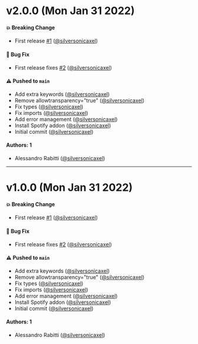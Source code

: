 # v2.0.0 (Mon Jan 31 2022)

#### 💥 Breaking Change

- First release [#1](https://github.com/silversonicaxel/storybook-addon-spotify/pull/1) ([@silversonicaxel](https://github.com/silversonicaxel))

#### 🐛 Bug Fix

- First release fixes [#2](https://github.com/silversonicaxel/storybook-addon-spotify/pull/2) ([@silversonicaxel](https://github.com/silversonicaxel))

#### ⚠️ Pushed to `main`

- Add extra keywords ([@silversonicaxel](https://github.com/silversonicaxel))
- Remove allowtransparency="true" ([@silversonicaxel](https://github.com/silversonicaxel))
- Fix types ([@silversonicaxel](https://github.com/silversonicaxel))
- Fix imports ([@silversonicaxel](https://github.com/silversonicaxel))
- Add error management ([@silversonicaxel](https://github.com/silversonicaxel))
- Install Spotify addon ([@silversonicaxel](https://github.com/silversonicaxel))
- Initial commit ([@silversonicaxel](https://github.com/silversonicaxel))

#### Authors: 1

- Alessandro Rabitti ([@silversonicaxel](https://github.com/silversonicaxel))

---

# v1.0.0 (Mon Jan 31 2022)

#### 💥 Breaking Change

- First release [#1](https://github.com/silversonicaxel/storybook-addon-spotify/pull/1) ([@silversonicaxel](https://github.com/silversonicaxel))

#### 🐛 Bug Fix

- First release fixes [#2](https://github.com/silversonicaxel/storybook-addon-spotify/pull/2) ([@silversonicaxel](https://github.com/silversonicaxel))

#### ⚠️ Pushed to `main`

- Add extra keywords ([@silversonicaxel](https://github.com/silversonicaxel))
- Remove allowtransparency="true" ([@silversonicaxel](https://github.com/silversonicaxel))
- Fix types ([@silversonicaxel](https://github.com/silversonicaxel))
- Fix imports ([@silversonicaxel](https://github.com/silversonicaxel))
- Add error management ([@silversonicaxel](https://github.com/silversonicaxel))
- Install Spotify addon ([@silversonicaxel](https://github.com/silversonicaxel))
- Initial commit ([@silversonicaxel](https://github.com/silversonicaxel))

#### Authors: 1

- Alessandro Rabitti ([@silversonicaxel](https://github.com/silversonicaxel))
